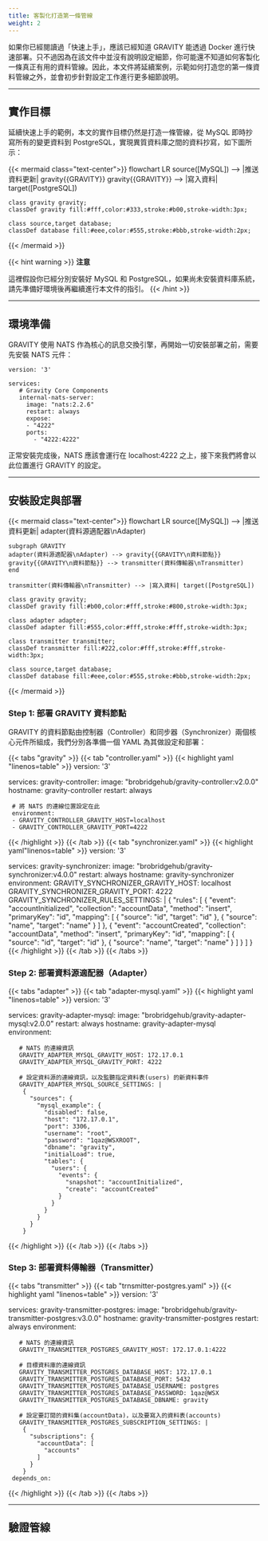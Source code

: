 ```yaml
---
title: 客製化打造第一條管線
weight: 2
---
```


如果你已經閱讀過「快速上手」，應該已經知道 GRAVITY 能透過 Docker 進行快速部署。只不過因為在該文件中並沒有說明設定細節，你可能還不知道如何客製化一條真正有用的資料管線。因此，本文件將延續案例，示範如何打造您的第一條資料管線之外，並會初步針對設定工作進行更多細節說明。

---

## 實作目標

延續快速上手的範例，本文的實作目標仍然是打造一條管線，從 MySQL 即時抄寫所有的變更資料到 PostgreSQL，實現異質資料庫之間的資料抄寫，如下圖所示：

{{< mermaid class="text-center">}}
flowchart LR
	source([MySQL]) --> |推送資料更新| gravity{{GRAVITY}}
	gravity{{GRAVITY}} --> |寫入資料| target([PostgreSQL])

	class gravity gravity;
	classDef gravity fill:#fff,color:#333,stroke:#b00,stroke-width:3px;

	class source,target database;
	classDef database fill:#eee,color:#555,stroke:#bbb,stroke-width:2px;
{{< /mermaid >}}

{{< hint warning >}}
**注意**

這裡假設你已經分別安裝好 MySQL 和 PostgreSQL，如果尚未安裝資料庫系統，請先準備好環境後再繼續進行本文件的指引。
{{< /hint >}}

---

## 環境準備

GRAVITY 使用 NATS 作為核心的訊息交換引擎，再開始一切安裝部署之前，需要先安裝 NATS 元件：

```shell
version: '3'

services:
   # Gravity Core Components
   internal-nats-server:
     image: "nats:2.2.6"
     restart: always
     expose:
     - "4222"
     ports:
       - "4222:4222"
```

正常安裝完成後，NATS 應該會運行在 localhost:4222 之上，接下來我們將會以此位置進行 GRAVITY 的設定。

---

## 安裝設定與部署

{{< mermaid class="text-center">}}
flowchart LR
	source([MySQL]) --> |推送資料更新| adapter(資料源適配器\nAdapter)

	subgraph GRAVITY
	adapter(資料源適配器\nAdapter) --> gravity{{GRAVITY\n資料節點}}
	gravity{{GRAVITY\n資料節點}} --> transmitter(資料傳輸器\nTransmitter)
	end

	transmitter(資料傳輸器\nTransmitter) --> |寫入資料| target([PostgreSQL])

	class gravity gravity;
	classDef gravity fill:#b00,color:#fff,stroke:#800,stroke-width:3px;

	class adapter adapter;
	classDef adapter fill:#555,color:#fff,stroke:#fff,stroke-width:3px;

	class transmitter transmitter;
	classDef transmitter fill:#222,color:#fff,stroke:#fff,stroke-width:3px;

	class source,target database;
	classDef database fill:#eee,color:#555,stroke:#bbb,stroke-width:2px;
{{< /mermaid >}}

### Step 1: 部署 GRAVITY 資料節點

GRAVITY 的資料節點由控制器（Controller）和同步器（Synchronizer）兩個核心元件所組成，我們分別各準備一個 YAML 為其做設定和部署：

{{< tabs "gravity" >}}
{{< tab "controller.yaml" >}}
{{< highlight yaml "linenos=table" >}}
version: '3'

services:
   gravity-controller:
     image: "brobridgehub/gravity-controller:v2.0.0"
     hostname: gravity-controller
     restart: always

     # 將 NATS 的連線位置設定在此
     environment:
     - GRAVITY_CONTROLLER_GRAVITY_HOST=localhost
     - GRAVITY_CONTROLLER_GRAVITY_PORT=4222
{{< /highlight >}}
{{< /tab >}}
{{< tab "synchronizer.yaml" >}}
{{< highlight yaml"linenos=table" >}}
version: '3'

services:
  gravity-synchronizer:
     image: "brobridgehub/gravity-synchronizer:v4.0.0"
     restart: always
     hostname: gravity-synchronizer
     environment:
       GRAVITY_SYNCHRONIZER_GRAVITY_HOST: localhost
       GRAVITY_SYNCHRONIZER_GRAVITY_PORT: 4222
       GRAVITY_SYNCHRONIZER_RULES_SETTINGS: |
         {
          "rules": [
            {
              "event": "accountInitialized",
              "collection": "accountData",
              "method": "insert",
              "primaryKey": "id",
              "mapping": [
                {
                  "source": "id",
                  "target": "id"
                },
                {
                  "source": "name",
                  "target": "name"
                }
              ]
            },
            {
              "event": "accountCreated",
              "collection": "accountData",
              "method": "insert",
              "primaryKey": "id",
              "mapping": [
                {
                  "source": "id",
                  "target": "id"
                },
                {
                  "source": "name",
                  "target": "name"
                }
              ]
            }
          ]
         }
{{< /highlight >}}
{{< /tab >}}
{{< /tabs >}}

### Step 2: 部署資料源適配器（Adapter）

{{< tabs "adapter" >}}
{{< tab "adapter-mysql.yaml" >}}
{{< highlight yaml "linenos=table" >}}
version: '3'

services:
   gravity-adapter-mysql:
     image: "brobridgehub/gravity-adapter-mysql:v2.0.0"
     restart: always
     hostname: gravity-adapter-mysql
     environment:

       # NATS 的連線資訊
       GRAVITY_ADAPTER_MYSQL_GRAVITY_HOST: 172.17.0.1
       GRAVITY_ADAPTER_MYSQL_GRAVITY_PORT: 4222

       # 設定資料源的連線資訊，以及監聽指定資料表(users) 的新資料事件
       GRAVITY_ADAPTER_MYSQL_SOURCE_SETTINGS: |
        {
          "sources": {
            "mysql_example": {
              "disabled": false,
              "host": "172.17.0.1",
              "port": 3306,
              "username": "root",
              "password": "1qaz@WSXROOT",
              "dbname": "gravity",
              "initialLoad": true,
              "tables": {
                "users": {
                  "events": {
                    "snapshot": "accountInitialized",
                    "create": "accountCreated"
                  }
                }
              }
            }
          }
        }
{{< /highlight >}}
{{< /tab >}}
{{< /tabs >}}

### Step 3: 部署資料傳輸器（Transmitter）

{{< tabs "transmitter" >}}
{{< tab "trnsmitter-postgres.yaml" >}}
{{< highlight yaml "linenos=table" >}}
version: '3'

services:
   gravity-transmitter-postgres:
     image: "brobridgehub/gravity-transmitter-postgres:v3.0.0"
     hostname: gravity-transmitter-postgres
     restart: always
     environment:

       # NATS 的連線資訊
       GRAVITY_TRANSMITTER_POSTGRES_GRAVITY_HOST: 172.17.0.1:4222

       # 目標資料庫的連線資訊
       GRAVITY_TRANSMITTER_POSTGRES_DATABASE_HOST: 172.17.0.1
       GRAVITY_TRANSMITTER_POSTGRES_DATABASE_PORT: 5432
       GRAVITY_TRANSMITTER_POSTGRES_DATABASE_USERNAME: postgres
       GRAVITY_TRANSMITTER_POSTGRES_DATABASE_PASSWORD: 1qaz@WSX
       GRAVITY_TRANSMITTER_POSTGRES_DATABASE_DBNAME: gravity

       # 設定要訂閱的資料集(accountData)，以及要寫入的資料表(accounts)
       GRAVITY_TRANSMITTER_POSTGRES_SUBSCRIPTION_SETTINGS: |  
        {
          "subscriptions": {
            "accountData": [
              "accounts"
            ]
          }
        }
     depends_on:
{{< /highlight >}}
{{< /tab >}}
{{< /tabs >}}

---

## 驗證管線
